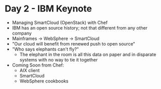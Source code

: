 # Day 2 - IBM Keynote #

* Managing SmartCloud (OpenStack) with Chef
* IBM has an open source history; not that different from any other company
* Mainframes -> WebSphere -> SmartCloud
* "Our cloud will benefit from renewed push to open source"
* "Who says elephants can't fly?"
    * The elephant in the room is all this data on paper and in disparate systems with no way to tie it together
* Coming Soon from Chef:
    * AIX client
    * SmartCloud
    * WebSphere cookbooks
